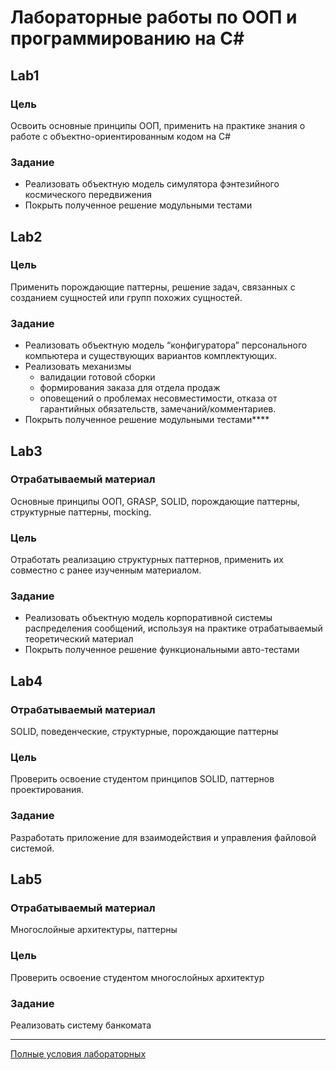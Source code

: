 # Лабораторные работы по ООП и программированию на C#

## Lab1

### Цель

Освоить основные принципы ООП, применить на практике знания о работе с объектно-ориентированным кодом на C#

### Задание

- Реализовать объектную модель симулятора фэнтезийного космического передвижения
- Покрыть полученное решение модульными тестами

## Lab2

### Цель

Применить порождающие паттерны, решение задач, связанных с созданием сущностей или групп похожих сущностей.

### Задание

- Реализовать объектную модель “конфигуратора” персонального компьютера и существующих вариантов комплектующих.
- Реализовать механизмы
    - валидации готовой сборки
    - формирования заказа для отдела продаж
    - оповещений о проблемах несовместимости, отказа от гарантийных обязательств, замечаний/комментариев.
- Покрыть полученное решение модульными тестами****

## Lab3

### Отрабатываемый материал

Основные принципы ООП, GRASP, SOLID, порождающие паттерны, структурные паттерны, mocking.

### Цель

Отработать реализацию структурных паттернов, применить их совместно с ранее изученным материалом.

### Задание

- Реализовать объектную модель корпоративной системы распределения сообщений, используя на практике отрабатываемый теоретический материал
- Покрыть полученное решение функциональными авто-тестами

## Lab4

### Отрабатываемый материал

SOLID, поведенческие, структурные, порождающие паттерны 

### Цель

Проверить освоение студентом принципов SOLID, паттернов проектирования.

### Задание

Разработать приложение для взаимодействия и управления файловой системой.

## Lab5

### Отрабатываемый материал

Многослойные архитектуры, паттерны

### Цель

Проверить освоение студентом многослойных архитектур

### Задание

Реализовать систему банкомата

---

[Полные условия лабораторных](https://ronimizy.notion.site/Labs-ebf31349fa0a4c0d9328b198cfebed4e)
